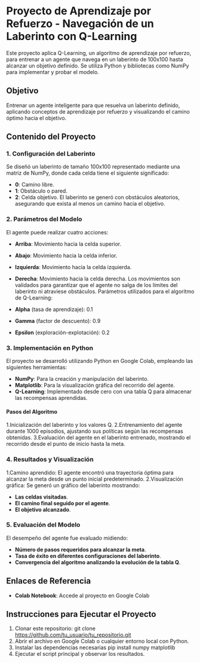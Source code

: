 # Proyecto de Aprendizaje por Refuerzo - Navegación de un Laberinto con Q-Learning
Este proyecto aplica Q-Learning, un algoritmo de aprendizaje por refuerzo, para entrenar a un agente que navega en un laberinto de 100x100 hasta alcanzar un objetivo definido. Se utiliza Python y bibliotecas como NumPy para implementar y probar el modelo.

## Objetivo
Entrenar un agente inteligente para que resuelva un laberinto definido, aplicando conceptos de aprendizaje por refuerzo y visualizando el camino óptimo hacia el objetivo.

## Contenido del Proyecto
### 1. Configuración del Laberinto
Se diseñó un laberinto de tamaño 100x100 representado mediante una matriz de NumPy, donde cada celda tiene el siguiente significado:

- **0**: Camino libre. 
- **1**: Obstáculo o pared.
- **2**: Celda objetivo.
El laberinto se generó con obstáculos aleatorios, asegurando que exista al menos un camino hacia el objetivo.

### 2. Parámetros del Modelo
El agente puede realizar cuatro acciones:

- **Arriba**: Movimiento hacia la celda superior.
- **Abajo**: Movimiento hacia la celda inferior.
- **Izquierda**: Movimiento hacia la celda izquierda.
- **Derecha**: Movimiento hacia la celda derecha.
Los movimientos son validados para garantizar que el agente no salga de los límites del laberinto ni atraviese obstáculos.
Parámetros utilizados para el algoritmo de Q-Learning:

- **Alpha** (tasa de aprendizaje): 0.1
- **Gamma** (factor de descuento): 0.9
- **Epsilon** (exploración-explotación): 0.2
### 3. Implementación en Python
El proyecto se desarrolló utilizando Python en Google Colab, empleando las siguientes herramientas:

- **NumPy**: Para la creación y manipulación del laberinto.
- **Matplotlib**: Para la visualización gráfica del recorrido del agente.
- **Q-Learning**: Implementado desde cero con una tabla Q para almacenar las recompensas aprendidas.
#### Pasos del Algoritmo
1.Inicialización del laberinto y los valores Q.
2.Entrenamiento del agente durante 1000 episodios, ajustando sus políticas según las recompensas obtenidas.
3.Evaluación del agente en el laberinto entrenado, mostrando el recorrido desde el punto de inicio hasta la meta.
### 4. Resultados y Visualización
1.Camino aprendido: El agente encontró una trayectoria óptima para alcanzar la meta desde un punto inicial predeterminado.
2.Visualización gráfica: Se generó un gráfico del laberinto mostrando:
- **Las celdas visitadas**.
- **El camino final seguido por el agente**.
- **El objetivo alcanzado**.
### 5. Evaluación del Modelo
El desempeño del agente fue evaluado midiendo:

- **Número de pasos requeridos para alcanzar la meta**.
- **Tasa de éxito en diferentes configuraciones del laberinto**.
- **Convergencia del algoritmo analizando la evolución de la tabla Q**.
## Enlaces de Referencia
- **Colab Notebook**: Accede al proyecto en Google Colab

## Instrucciones para Ejecutar el Proyecto
1. Clonar este repositorio:
        git clone https://github.com/tu_usuario/tu_repositorio.git
2. Abrir el archivo en Google Colab o cualquier entorno local con Python.
3. Instalar las dependencias necesarias
        pip install numpy matplotlib
4. Ejecutar el script principal y observar los resultados.
